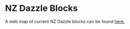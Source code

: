 # NZ Dazzle Blocks

A web map of current NZ Dazzle blocks can be found <a href="https://larryamorgan.github.io/Dazzle_test/">here.</a>
